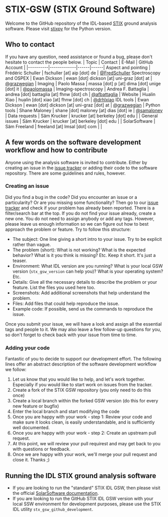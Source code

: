 # STIX-GSW (STIX Ground Software)

Welcome to the GitHub repository of the IDL-based [STIX](https://stix.i4ds.net) ground analysis software. Please visit [stixpy](https://github.com/samaloney/stixpy) for the Python version.

## Who to contact
If you have any question, need assistance or found a bug, please don't hesitate to contact the people below.
| Topic   |      Contact      |  E-Mail | GitHub Account |
|----------|-------------|------|------|
Aspect and pointing | Frédéric Schuller | fschuller [at] aip [dot] de | [@FredSchuller](https://github.com/FredSchuller)
Spectroscopy and OSPEX | Ewan Dickson | ewan [dot] dickson [at] uni-graz [dot] at | [@grazwegian](https://github.com/grazwegian) |
Imaging | Paolo Massa | massa [dot] p [at] dima [dot] unige [dot] it | [@paolomassa](https://github.com/paolomassa) |
Imaging-spectroscopy | Andrea F. Battaglia | andrea [dot] battaglia [at] fhnw [dot] ch | [@afbattaglia](https://github.com/afbattaglia) |
Website | Hualin Xiao | hualin [dot] xiao [at] fhnw [dot] ch | [@drhlxiao](https://github.com/drhlxiao)
IDL tools | Ewan Dickson | ewan [dot] dickson [at] uni-graz [dot] at | [@grazwegian](https://github.com/grazwegian) |
Python tools | Shane Maloney | shane [dot] maloney [at] dias [dot] ie | [@samaloney](https://github.com/samaloney) |
Data requests | Säm Krucker | krucker [at] berkeley [dot] edu | |
General issues | Säm Krucker | krucker [at] berkeley [dot] edu | |
SolarSoftware | Säm Freeland | freeland [at] lmsal [dot] com | |

## A few words on the software development workflow and how to contribute

Anyone using the analysis software is invited to contribute. Either by creating an issue in the [issue tracker](https://github.com/i4Ds/STIX-GSW/issues) or adding their code to the software repository. There are some guidelines and rules, however. 

### Creating an issue

Did you find a bug in the code? Did you encounter an issue or a particularity? Or are you missing some functionality? Then go to our [issue tracker](https://github.com/i4Ds/STIX-GSW/issues) and check if your problem has already been reported. There is a filter/search bar at the top. If you do not find your issue already, create a new one. You do not need to assign anybody or add any tags. However, please leave us enough information so we can figure out how to best approach the problem or feature. Try to follow this structure:

* The subject: One line giving a short intro to your issue. Try to be explicit rather than vague.
* The problem (short): What is not working? What is the expected behavior? What is it you think is missing? Etc. Keep it short. It's just a teaser.
* Environment: What IDL version are you running? What is your local GSW version (`stx_gsw_version` can help you)? What is your operating system? Etc.
* Details: Give all the necessary details to describe the problem or your feature. List the files you used here too.
* Screenshots: Add additional screenshots that help understand the problem.
* Files: Add files that could help reproduce the issue.
* Example code: If possible, send us the commands to reproduce the issue.

Once you submit your issue, we will have a look and assign all the essential tags and people to it. We may also leave a few follow-up questions for you, so don't forget to check back with your issue from time to time.

### Adding your code

Fantastic of you to decide to support our development effort. The following lines offer an abstract description of the software development workflow we follow:
1. Let us know that you would like to help, and let's work together. Especially if you would like to start work on issues from the tracker.
2. Create a fork of the STIX GSW repository (you only need to do this once)
3. Create a local branch within the forked GSW version (do this for every new feature or bugfix)
4. Enter the local branch and start modifying the code
5. Once you are happy with your work - step 1: Review your code and make sure it looks clean, is easily understandable, and is sufficiently well documented.
6. Once you are happy with your work - step 2: Create an upstream pull request.
7. At this point, we will review your pull requirest and may get back to you with questions or feedback.
8. Once we are happy with your work, we'll merge your pull request and close it. Thanks ;)


## Running the IDL STIX ground analysis software

* If you are looking to run the "standard" STIX IDL GSW, then please visit the official [SolarSoftware documentation](https://www.mssl.ucl.ac.uk/surf/sswdoc/).
* If you are looking to run the GitHub STIX IDL GSW version with your local SSW environment for development purposes, please use the STIX IDL utility `stx_gsw_github_development`.
